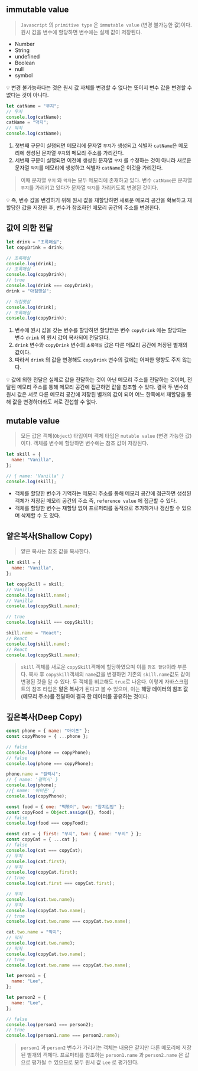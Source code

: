 ## immutable value

> `Javascript` 의 `primitive type` 은 `immutable value` (변경 불가능한 값)이다.
원시 값을 변수에 할당하면 변수에는 실제 값이 저장된다.
>
- Number
- String
- undefined
- Boolean
- null
- symbol

<aside>
💡 변경 불가능하다는 것은 원시 값 자체를 변경할 수 없다는 뜻이지 변수 값을 변경할 수 없다는 것이 아니다.

</aside>

```jsx
let catName = "무지";
// 무지
console.log(catName);
catName = "막지";
// 막지
console.log(catName);
```

1. 첫번째 구문이 실행되면 메모리에 문자열 `무지`가 생성되고 식별자 `catName`은 메모리에 생성된 문자열
   `무지`의 메모리 주소를 가리킨다.
2. 세번째 구문이 실행되면 이전에 생성된 문자열 `무지` 를 수정하는 것이 아니라 새로운 문자열 `막지`를 메모리에 생성하고 식별자 `catName`은 이것을 가리킨다.

> 이때 문자열 `무지` 와 `막지`는 모두 메모리에 존재하고 있다. 변수 `catName`은 문자열 `무지`를 가리키고 있다가 문자열 `막지`를 가리키도록 변경된 것이다.
>

<aside>
💡 즉, 변수 값을 변경하기 위해 원시 값을 재할당하면 새로운 메모리 공간을 확보하고 재할당한 값을 저장한 후, 변수가 참조하던 메모리 공간의 주소를 변경한다.

</aside>

## 값에 의한 전달

```jsx
let drink = "초록매실";
let copyDrink = drink;

// 초록매실
console.log(drink);
// 초록매실
console.log(copyDrink);
// true
console.log(drink === copyDrink);
drink = "아침햇살";

// 아침햇살
console.log(drink);
// 초록매실
console.log(copyDrink);
```

1. 변수에 원시 값을 갖는 변수를 할당하면 할당받은 변수 `copyDrink` 에는 할당되는 변수 `drink` 의 원시 값이 복사되어 전달된다.
2. `drink` 변수와 `copyDrink` 변수의 `초록매실` 값은 다른 메모리 공간에 저장된 별개의 값이다.
3. 따라서 `drink` 의 값을 변경해도 `copyDrink` 변수의 값에는 어떠한 영향도 주지 않는다.

<aside>
💡 값에 의한 전달은 실제로 값을 전달하는 것이 아닌 메모리 주소를 전달하는 것이며,
전달된 메모리 주소를 통해 메모리 공간에 접근하면 값을 참조할 수 있다.
결국 두 변수의 원시 값은 서로 다른 메모리 공간에 저장된 별개의 값이 되어 어느 한쪽에서 재할당을 통해 값을 변경하더라도 서로 간섭할 수 없다.

</aside>

## mutable value

> 모든 값은 객체(`Object`) 타입이며 객체 타입은 `mutable value` (변경 가능한 값)이다.
객체를 변수에 할당하면 변수에는 참조 값이 저장된다.
>

```jsx
let skill = {
  name: "Vanilla",
};

// { name: 'Vanilla' }
console.log(skill);
```

- 객체를 할당한 변수가 기억하는 메모리 주소를 통해 메모리 공간에 접근하면 생성된 객체가 저장된 메모리 공간의 주소 즉,  `reference value` 에 접근할 수 있다.
- 객체를 할당한 변수는 재할당 없이 프로퍼티를 동적으로 추가하거나 갱신할 수 있으며 삭제할 수 도 있다.

## 얕은복사(Shallow Copy)

> 얕은 복사는 참조 값을 복사한다.
>

```jsx
let skill = {
  name: "Vanilla",
};

let copySkill = skill;
// Vanilla
console.log(skill.name);
// Vanilla
console.log(copySkill.name);

// true
console.log(skill === copySkill);

skill.name = "React";
// React
console.log(skill.name);
// React
console.log(copySkill.name);
```

> `skill` 객체를 새로운 `copySkill`객체에 할당하였으며 이를 `참조 할당`이라 부른다.
복사 후 `copySkill`객체의 `name`값을 변경하면 기존의 `skill.name`값도 같이 변경된 것을 알 수 있다. 두 객체를 비교해도 `true`로 나온다.
이렇게 자바스크립트의 참조 타입은 **얕은 복사**가 된다고 볼 수 있으며, 이는 **해당 데이터의 참조 값(메모리 주소)를 전달하여 결국 한 데이터를 공유하는 것**이다.
>

## 깊은복사(Deep Copy)

```jsx
const phone = { name: "아이폰" };
const copyPhone = { ...phone };

// false
console.log(phone == copyPhone);
// false
console.log(phone === copyPhone);

phone.name = "갤럭시";
// { name: '갤럭시' }
console.log(phone);
//{ name: '아이폰' }
console.log(copyPhone);

const food = { one: "떡볶이", two: "참치김밥" };
const copyFood = Object.assign({}, food);
// false
console.log(food === copyFood);
```

```jsx
const cat = { first: "무지", two: { name: "무지" } };
const copyCat = { ...cat };
// false
console.log(cat === copyCat);
// 무지
console.log(cat.first);
// 무지
console.log(copyCat.first);
// true
console.log(cat.first === copyCat.first);

// 무지
console.log(cat.two.name);
// 무지
console.log(copyCat.two.name);
// true
console.log(cat.two.name === copyCat.two.name);

cat.two.name = "막지";
// 막지
console.log(cat.two.name);
// 막지
console.log(copyCat.two.name);
// true
console.log(cat.two.name === copyCat.two.name);
```

```jsx
let person1 = {
  name: "Lee",
};

let person2 = {
  name: "Lee",
};

// false
console.log(person1 === person2);
// true
console.log(person1.name === person2.name);
```

> `person1` 과 `person2` 변수가 가리키는 객체는 내용은 같지만 다른 메모리에 저장된 별개의 객체다.
프로퍼티를 참조하는 `person1.name` 과 `person2.name` 은 값으로 평가될 수 있으므로 모두 원시 값 `Lee` 로 평가된다.
>